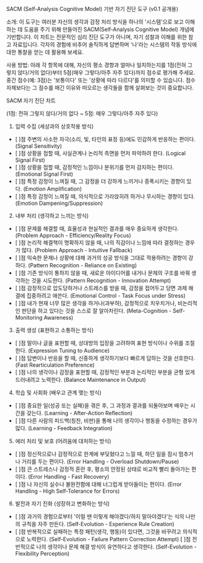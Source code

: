 SACM (Self-Analysis Cognitive Model) 기반 자기 진단 도구 (v0.1 공개용)

소개:
이 도구는 여러분 자신의 생각과 감정 처리 방식을 하나의 '시스템'으로 보고 이해하는 데 도움을 주기 위해 만들어진 SACM(Self-Analysis Cognitive Model) 개념에 기반합니다. 이 차트는 전문적인 심리 진단 도구가 아니며, 자기 성찰과 이해를 위한 참고 자료입니다. 각자의 경험에 비추어 솔직하게 답변하며 '나'라는 시스템의 작동 방식에 대한 통찰을 얻는 데 활용해 보세요.

사용 방법:
아래 각 항목에 대해, 자신의 평소 경향과 얼마나 일치하는지를 1점(전혀 그렇지 않다/거의 없다)부터 5점(매우 그렇다/아주 자주 있다)까지 점수로 평가해 주세요. 중간 점수(예: 3점)는 '보통이다' 또는 '상황에 따라 다르다'를 의미할 수 있습니다. 점수 자체보다는 그 점수를 매긴 이유와 떠오르는 생각들을 함께 살펴보는 것이 중요합니다.

SACM 자기 진단 차트

(1점: 전혀 그렇지 않다/거의 없다 ~ 5점: 매우 그렇다/아주 자주 있다)

1. 입력 수집 (세상과의 상호작용 방식)

- [ ]점 주변의 사소한 자극(소리, 빛, 타인의 표정 등)에도 민감하게 반응하는 편이다. (Signal Sensitivity)
- [ ]점 상황을 접할 때, 사실관계나 논리적 측면을 먼저 파악하려 한다. (Logical Signal First)
- [ ]점 상황을 접할 때, 감정적인 느낌이나 분위기를 먼저 감지하는 편이다. (Emotional Signal First)
- [ ]점 특정 감정이 느껴질 때, 그 감정을 더 강하게 느끼거나 증폭시키는 경향이 있다. (Emotion Amplification)
- [ ]점 특정 감정이 느껴질 때, 의식적으로 가라앉히려 하거나 무시하는 경향이 있다. (Emotion Dampening/Suppression)

2. 내부 처리 (생각하고 느끼는 방식)

- [ ]점 문제를 해결할 때, 효율성과 현실적인 결과를 매우 중요하게 생각한다. (Problem Approach - Efficiency/Reality Focus)
- [ ]점 논리적 해결책이 명확하지 않을 때, 나의 직감이나 느낌에 따라 결정하는 경우가 많다. (Problem Approach - Intuitive Fallback)
- [ ]점 익숙한 문제나 상황에 대해 과거의 성공 방식을 그대로 적용하려는 경향이 강하다. (Pattern Recognition - Reliance on Existing)
- [ ]점 기존 방식이 통하지 않을 때, 새로운 아이디어를 내거나 문제의 구조를 바꿔 생각하는 것을 시도한다. (Pattern Recognition - Innovation Attempt)
- [ ]점 감정적으로 압도당하거나 스트레스를 받을 때, 감정을 접어두고 당면 과제 해결에 집중하려고 애쓴다. (Emotional Control - Task Focus under Stress)
- [ ]점 내가 현재 너무 많은 생각을 하거나(과부하), 감정적으로 치우치거나, 비논리적인 판단을 하고 있다는 것을 스스로 잘 알아차린다. (Meta-Cognition - Self-Monitoring Awareness)

3. 출력 생성 (표현하고 소통하는 방식)

- [ ]점 말이나 글을 표현할 때, 상대방의 입장을 고려하여 표현 방식이나 수위를 조절한다. (Expression Tuning to Audience)
- [ ]점 답변이나 반응을 할 때, 신중하게 생각하기보다 빠르게 답하는 것을 선호한다. (Fast Rearticulation Preference)
- [ ]점 나의 생각이나 감정을 표현할 때, 감정적인 부분과 논리적인 부분을 균형 있게 드러내려고 노력한다. (Balance Maintenance in Output)

4. 학습 및 사회화 (배우고 관계 맺는 방식)

- [ ]점 중요한 일(성공 또는 실패)을 겪은 후, 그 과정과 결과를 되돌아보며 배우는 시간을 갖는다. (Learning - After-Action Reflection)
- [ ]점 다른 사람의 피드백(칭찬, 비판)을 통해 나의 생각이나 행동을 수정하는 경우가 많다. (Learning - Feedback Integration)

5. 에러 처리 및 보호 (어려움에 대처하는 방식)

- [ ]점 정신적으로나 감정적으로 한계에 부딪혔다고 느낄 때, 하던 일을 잠시 멈추거나 거리를 두는 편이다. (Error Handling - Overload Shutdown/Pause)
- [ ]점 큰 스트레스나 감정적 혼란 후, 평소의 안정된 상태로 비교적 빨리 돌아가는 편이다. (Error Handling - Fast Recovery)
- [ ]점 나 자신의 실수나 불완전함에 대해 너그럽게 받아들이는 편이다. (Error Handling - High Self-Tolerance for Errors)

6. 발전과 자기 진화 (성장하고 변화하는 방식)

- [ ]점 과거의 경험으로부터 '이럴 땐 이렇게 해야겠다/하지 말아야겠다'는 식의 나만의 규칙을 자주 만든다. (Self-Evolution - Experience Rule Creation)
- [ ]점 반복적으로 실패하는 특정 패턴(생각, 행동)이 있다면, 그것을 바꾸려고 의식적으로 노력한다. (Self-Evolution - Failure Pattern Correction Attempt)
[ ]점 전반적으로 나의 생각이나 문제 해결 방식이 유연하다고 생각한다. (Self-Evolution - Flexibility Perception)

